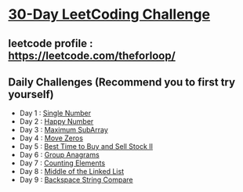 # [30-Day LeetCoding Challenge](https://leetcode.com/explore/challenge/card/30-day-leetcoding-challenge/)

## leetcode profile : https://leetcode.com/theforloop/
## Daily Challenges (Recommend you to first try yourself)

* Day 1 : [Single Number](src/main/java/io/theforloop/leetcode30daychallenge/day1/SingleNumber.java)
* Day 2 : [Happy Number](src/main/java/io/theforloop/leetcode30daychallenge/day2/HappyNumber.java)
* Day 3 : [Maximum SubArray](src/main/java/io/theforloop/leetcode30daychallenge/day3/MaximumSubArray.java)
* Day 4 : [Move Zeros](src/main/java/io/theforloop/leetcode30daychallenge/day4/MoveZeroes.java)
* Day 5 : [Best Time to Buy and Sell Stock II](src/main/java/io/theforloop/leetcode30daychallenge/day5/BuySellStock2.java)
* Day 6 : [Group Anagrams](src/main/java/io/theforloop/leetcode30daychallenge/day6/GroupAnagrams.java)
* Day 7 : [Counting Elements](src/main/java/io/theforloop/leetcode30daychallenge/day7/CountingElements.java)
* Day 8 : [Middle of the Linked List](src/main/java/io/theforloop/leetcode30daychallenge/day8/MiddleOfTheLinkedList.java)
* Day 9 : [Backspace String Compare](src/main/java/io/theforloop/leetcode30daychallenge/day9/BackspaceStringCompare.java)


